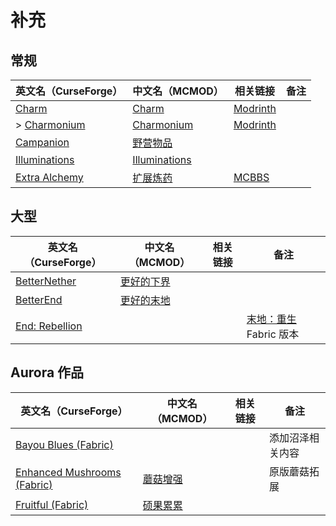 # 补充

## 常规

| 英文名（CurseForge）                                                        | 中文名（MCMOD）                                       | 相关链接                                              | 备注 |
| --------------------------------------------------------------------------- | ----------------------------------------------------- | ----------------------------------------------------- | ---- |
| [Charm](https://www.curseforge.com/minecraft/mc-mods/charm)                 | [Charm](https://www.mcmod.cn/class/2069.html)         | [Modrinth](https://www.modrinth.com/mod/charm)        |      |
| > [Charmonium](https://www.curseforge.com/minecraft/mc-mods/charmonium)     | [Charmonium](https://www.mcmod.cn/class/3578.html)    | [Modrinth](https://www.modrinth.com/mod/charmonium)   |      |
| [Campanion](https://www.curseforge.com/minecraft/mc-mods/campanion)         | [野营物品](https://www.mcmod.cn/class/2852.html)      |                                                       |      |
| [Illuminations](https://www.curseforge.com/minecraft/mc-mods/illuminations) | [Illuminations](https://www.mcmod.cn/class/1677.html) |                                                       |      |
| [Extra Alchemy](https://www.curseforge.com/minecraft/mc-mods/extra-alchemy) | [扩展炼药](https://www.mcmod.cn/class/2397.html)      | [MCBBS](https://www.mcbbs.net/thread-871236-1-1.html) |      |

## 大型

| 英文名（CurseForge）                                                         | 中文名（MCMOD）                                    | 相关链接 | 备注                                                           |
| ---------------------------------------------------------------------------- | -------------------------------------------------- | -------- | -------------------------------------------------------------- |
| [BetterNether](https://www.curseforge.com/minecraft/mc-mods/betternether)    | [更好的下界](https://www.mcmod.cn/class/1579.html) |          |                                                                |
| [BetterEnd](https://www.curseforge.com/minecraft/mc-mods/betterend)          | [更好的末地](https://www.mcmod.cn/class/3163.html) |          |                                                                |
| [End: Rebellion](https://www.curseforge.com/minecraft/mc-mods/end-rebellion) |                                                    |          | [末地：重生](https://www.mcmod.cn/class/2240.html) Fabric 版本 |

## Aurora 作品

| 英文名（CurseForge）                                                                                  | 中文名（MCMOD）                                  | 相关链接 | 备注             |
| ----------------------------------------------------------------------------------------------------- | ------------------------------------------------ | -------- | ---------------- |
| [Bayou Blues (Fabric)](https://www.curseforge.com/minecraft/mc-mods/bayou-blues-fabric)               |                                                  |          | 添加沼泽相关内容 |
| [Enhanced Mushrooms (Fabric)](https://www.curseforge.com/minecraft/mc-mods/enhanced-mushrooms-fabric) | [蘑菇增强](https://www.mcmod.cn/class/3854.html) |          | 原版蘑菇拓展     |
| [Fruitful (Fabric)](https://www.curseforge.com/minecraft/mc-mods/fruitful-fabric)                     | [硕果累累](https://www.mcmod.cn/class/4235.html) |          |                  |
